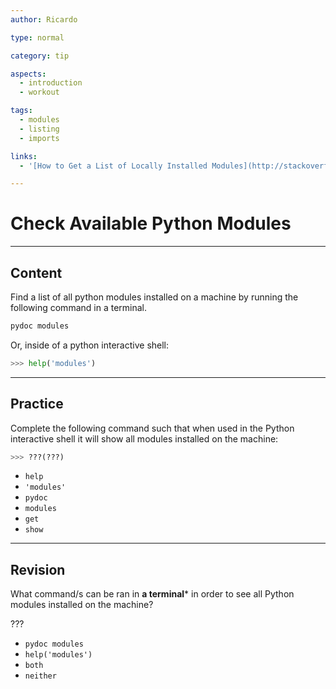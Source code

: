 ```yaml
---
author: Ricardo

type: normal

category: tip

aspects:
  - introduction
  - workout

tags:
  - modules
  - listing
  - imports

links:
  - '[How to Get a List of Locally Installed Modules](http://stackoverflow.com/questions/739993/how-can-i-get-a-list-of-locally-installed-python-modules){website}'

---
```


# Check Available Python Modules

---
## Content

Find a list of all python modules installed on a machine by running the following command in a terminal.

```bash
pydoc modules
```

Or, inside of a python interactive shell:

```python
>>> help('modules')
```

---
## Practice

Complete the following command such that when used in the Python interactive shell it will show all modules installed on the machine:
```py
>>> ???(???)
```


* `help`
* `'modules'`
* `pydoc`
* `modules`
* `get`
* `show`

---
## Revision

What command/s can be ran in **a terminal*** in order to see all Python modules installed on the machine?

???


* `pydoc modules`
* `help('modules')`
* `both`
* `neither`
